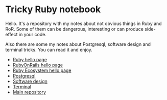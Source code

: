 # Tricky Ruby notebook

Hello. It's a repository with my notes about not obvious things in Ruby and RoR. Some of them can be dangerous, interesting or can produce side-effect in your code.

Also there are some my notes about Postgresql, software design and terminal tricks. You can read it and enjoy.

- [Ruby hello page](ruby/README.md)
- [RubyOnRails hello page](ruby_on_rails/README.md)
- [Ruby Ecosystem hello page](ecosystem/README.md)
- [Postgresql](postgresql/README.md)
- [Software design](design/README.md)
- [Terminal](terminal/README.md)
- [Main repository](https://github.com/kopylovvlad/tricky_ruby/)
